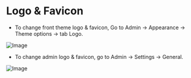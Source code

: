 # Logo & Favicon

- To change front theme logo & favicon, Go to Admin -> Appearance -> Theme options -> tab Logo.

![Image](https://live.staticflickr.com/65535/52276705579_e288c069d5_b.jpg)

- To change admin logo & favicon, go to Admin -> Settings -> General.

![Image](https://live.staticflickr.com/65535/52276449651_3fbc5063b4_b.jpg)
